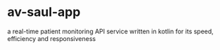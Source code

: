 # av-saul-app
a real-time patient monitoring API service written in kotlin for its speed, efficiency and responsiveness
